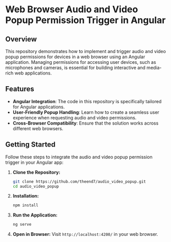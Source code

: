 # Web Browser Audio and Video Popup Permission Trigger in Angular

## Overview

This repository demonstrates how to implement and trigger audio and video popup permissions for devices in a web browser using an Angular application. Managing permissions for accessing user devices, such as microphones and cameras, is essential for building interactive and media-rich web applications.

## Features

- **Angular Integration**: The code in this repository is specifically tailored for Angular applications.
- **User-Friendly Popup Handling**: Learn how to create a seamless user experience when requesting audio and video permissions.
- **Cross-Browser Compatibility**: Ensure that the solution works across different web browsers.

## Getting Started

Follow these steps to integrate the audio and video popup permission trigger in your Angular app:

1. **Clone the Repository:**
    ```bash
    git clone https://github.com/theend7/audio_video_popup.git
    cd audio_video_popup
    ```

2. **Installation:**
    ```bash
    npm install
    ```

3. **Run the Application:**
    ```bash
    ng serve
    ```

4. **Open in Browser:**
    Visit `http://localhost:4200/` in your web browser.
